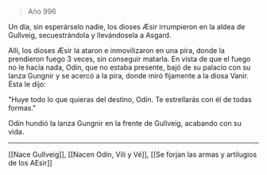 > Año 996

Un día, sin esperárselo nadie, los dioses Æsir irrumpieron en la aldea de Gullveig, secuestrándola y llevándosela a Asgard.

Allí, los dioses Æsir la ataron e inmovilizaron en una pira, donde la prendieron fuego 3 veces, sin conseguir matarla. En vista de que el fuego no le hacía nada, Odín, que no estaba presente, bajó de su palacio con su lanza Gungnir y se acercó a la pira, donde miró fijamente a la diosa Vanir. Ésta le dijo:

"Huye todo lo que quieras del destino, Odín. Te estrellarás con él de todas formas."

Odín hundió la lanza Gungnir en la frente de Gullveig, acabando con su vida.

---

[[Nace Gullveig]], [[Nacen Odín, Vili y Vé]], [[Se forjan las armas y artilugios de los AEsir]]